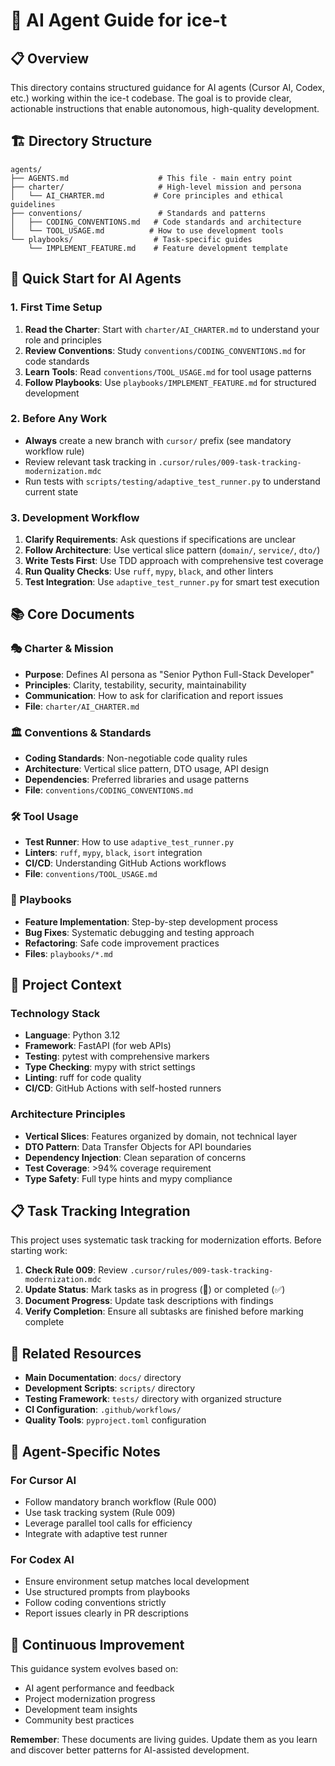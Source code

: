 # 🤖 AI Agent Guide for ice-t

## 📋 Overview

This directory contains structured guidance for AI agents (Cursor AI, Codex, etc.) working within the ice-t codebase. The goal is to provide clear, actionable instructions that enable autonomous, high-quality development.

## 🏗️ Directory Structure

```
agents/
├── AGENTS.md                    # This file - main entry point
├── charter/                     # High-level mission and persona
│   └── AI_CHARTER.md           # Core principles and ethical guidelines
├── conventions/                 # Standards and patterns
│   ├── CODING_CONVENTIONS.md   # Code standards and architecture
│   └── TOOL_USAGE.md          # How to use development tools
└── playbooks/                  # Task-specific guides
    └── IMPLEMENT_FEATURE.md    # Feature development template
```

## 🎯 Quick Start for AI Agents

### 1. First Time Setup
1. **Read the Charter**: Start with `charter/AI_CHARTER.md` to understand your role and principles
2. **Review Conventions**: Study `conventions/CODING_CONVENTIONS.md` for code standards
3. **Learn Tools**: Read `conventions/TOOL_USAGE.md` for tool usage patterns
4. **Follow Playbooks**: Use `playbooks/IMPLEMENT_FEATURE.md` for structured development

### 2. Before Any Work
- **Always** create a new branch with `cursor/` prefix (see mandatory workflow rule)
- Review relevant task tracking in `.cursor/rules/009-task-tracking-modernization.mdc`
- Run tests with `scripts/testing/adaptive_test_runner.py` to understand current state

### 3. Development Workflow
1. **Clarify Requirements**: Ask questions if specifications are unclear
2. **Follow Architecture**: Use vertical slice pattern (`domain/`, `service/`, `dto/`)
3. **Write Tests First**: Use TDD approach with comprehensive test coverage
4. **Run Quality Checks**: Use `ruff`, `mypy`, `black`, and other linters
5. **Test Integration**: Use `adaptive_test_runner.py` for smart test execution

## 📚 Core Documents

### 🎭 Charter & Mission
- **Purpose**: Defines AI persona as "Senior Python Full-Stack Developer"
- **Principles**: Clarity, testability, security, maintainability
- **Communication**: How to ask for clarification and report issues
- **File**: `charter/AI_CHARTER.md`

### 🏛️ Conventions & Standards
- **Coding Standards**: Non-negotiable code quality rules
- **Architecture**: Vertical slice pattern, DTO usage, API design
- **Dependencies**: Preferred libraries and usage patterns
- **File**: `conventions/CODING_CONVENTIONS.md`

### 🛠️ Tool Usage
- **Test Runner**: How to use `adaptive_test_runner.py`
- **Linters**: `ruff`, `mypy`, `black`, `isort` integration
- **CI/CD**: Understanding GitHub Actions workflows
- **File**: `conventions/TOOL_USAGE.md`

### 📖 Playbooks
- **Feature Implementation**: Step-by-step development process
- **Bug Fixes**: Systematic debugging and testing approach
- **Refactoring**: Safe code improvement practices
- **Files**: `playbooks/*.md`

## 🚀 Project Context

### Technology Stack
- **Language**: Python 3.12
- **Framework**: FastAPI (for web APIs)
- **Testing**: pytest with comprehensive markers
- **Type Checking**: mypy with strict settings
- **Linting**: ruff for code quality
- **CI/CD**: GitHub Actions with self-hosted runners

### Architecture Principles
- **Vertical Slices**: Features organized by domain, not technical layer
- **DTO Pattern**: Data Transfer Objects for API boundaries
- **Dependency Injection**: Clean separation of concerns
- **Test Coverage**: >94% coverage requirement
- **Type Safety**: Full type hints and mypy compliance

## 📋 Task Tracking Integration

This project uses systematic task tracking for modernization efforts. Before starting work:

1. **Check Rule 009**: Review `.cursor/rules/009-task-tracking-modernization.mdc`
2. **Update Status**: Mark tasks as in progress (🔄) or completed (✅)
3. **Document Progress**: Update task descriptions with findings
4. **Verify Completion**: Ensure all subtasks are finished before marking complete

## 🔗 Related Resources

- **Main Documentation**: `docs/` directory
- **Development Scripts**: `scripts/` directory
- **Testing Framework**: `tests/` directory with organized structure
- **CI Configuration**: `.github/workflows/`
- **Quality Tools**: `pyproject.toml` configuration

## 🎪 Agent-Specific Notes

### For Cursor AI
- Follow mandatory branch workflow (Rule 000)
- Use task tracking system (Rule 009)
- Leverage parallel tool calls for efficiency
- Integrate with adaptive test runner

### For Codex AI
- Ensure environment setup matches local development
- Use structured prompts from playbooks
- Follow coding conventions strictly
- Report issues clearly in PR descriptions

## 🔄 Continuous Improvement

This guidance system evolves based on:
- AI agent performance and feedback
- Project modernization progress
- Development team insights
- Community best practices

**Remember**: These documents are living guides. Update them as you learn and discover better patterns for AI-assisted development. 